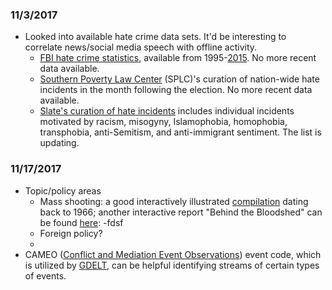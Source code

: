 ### 11/3/2017
- Looked into available hate crime data sets. It'd be interesting to correlate news/social media speech with offline activity.
  - [FBI hate crime statistics](https://ucr.fbi.gov/hate-crime), available from 1995-[2015](https://ucr.fbi.gov/hate-crime/2015). No more recent data available.
  - [Southern Poverty Law Center](https://www.splcenter.org/hatewatch/2016/12/16/update-1094-bias-related-incidents-month-following-election) (SPLC)'s curation of nation-wide hate incidents in the month following the election. No more recent data available.
  - [Slate's curation of hate incidents](http://www.slate.com/articles/news_and_politics/politics/2016/12/hate_in_america_a_list_of_racism_bigotry_and_abuse_since_the_election.html) includes individual incidents motivated by racism, misogyny, Islamophobia, homophobia, transphobia, anti-Semitism, and anti-immigrant sentiment. The list is updating.
  
### 11/17/2017
- Topic/policy areas
  - Mass shooting: a good interactively illustrated [compilation](https://www.washingtonpost.com/graphics/national/mass-shootings-in-america/) dating back to 1966; another interactive report "Behind the Bloodshed" can be found [here](http://www.gannett-cdn.com/GDContent/mass-killings/index.html#frequency):
    -fdsf
  - Foreign policy?
  - 
- CAMEO ([Conflict and Mediation Event Observations](http://data.gdeltproject.org/documentation/CAMEO.Manual.1.1b3.pdf)) event code, which is utilized by [GDELT](https://www.gdeltproject.org/), can be helpful identifying streams of certain types of events.
